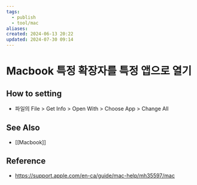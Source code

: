 ```yaml
---
tags:
  - publish
  - tool/mac
aliases: 
created: 2024-06-13 20:22
updated: 2024-07-30 09:14
---
```

# Macbook 특정 확장자를 특정 앱으로 열기
## How to setting
- 파일의 File > Get Info > Open With > Choose App > Change All

## See Also
- [[Macbook]]

## Reference
- https://support.apple.com/en-ca/guide/mac-help/mh35597/mac